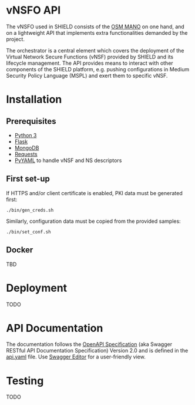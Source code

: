 # vNSFO API

The vNSFO used in SHIELD consists of the [OSM MANO](https://osm.etsi.org) on one hand, and on a lightweight API that implements extra functionalities demanded by the project.

The orchestrator is a central element which covers the deployment of the Virtual Network Secure Functions (vNSF) provided by SHIELD and its lifecycle management. The API provides means to interact with other components of the SHIELD platform, e.g. pushing configurations in Medium Security Policy Language (MSPL) and exert them to specific vNSF.

# Installation

## Prerequisites

* [Python 3](https://www.python.org/)
* [Flask](http://flask.pocoo.org/)
* [MongoDB](https://www.mongodb.com/)
* [Requests](http://docs.python-requests.org/en/master/)
* [PyYAML](http://pyyaml.org/) to handle vNSF and NS descriptors

## First set-up

If HTTPS and/or client certificate is enabled, PKI data must be generated first:
```
./bin/gen_creds.sh
```
Similarly, configuration data must be copied from the provided samples:
```
./bin/set_conf.sh
```

## Docker

TBD

# Deployment

TODO

# API Documentation

The documentation follows the [OpenAPI Specification](https://swagger.io/specification/) (aka Swagger RESTful API Documentation Specification) Version 2.0 and is defined in the [api.yaml](src/server/api.yaml) file. Use [Swagger Editor](https://editor.swagger.io/) for a user-friendly view.

# Testing

TODO

